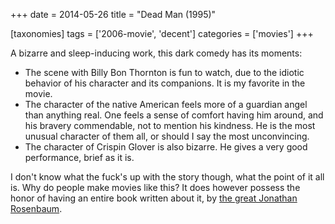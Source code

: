 +++
date = 2014-05-26
title = "Dead Man (1995)"

[taxonomies]
tags = ['2006-movie', 'decent']
categories = ['movies']
+++

A bizarre and sleep-inducing work, this dark comedy has its moments:

-   The scene with Billy Bon Thornton is fun to watch, due to the
    idiotic behavior of his character and its companions. It is my
    favorite in the movie.
-   The character of the native American feels more of a guardian angel
    than anything real. One feels a sense of comfort having him around,
    and his bravery commendable, not to mention his kindness. He is the
    most unusual character of them all, or should I say the most
    unconvincing.
-   The character of Crispin Glover is also bizarre. He gives a very
    good performance, brief as it is.

I don\'t know what the fuck\'s up with the story though, what the point
of it all is. Why do people make movies like this? It does however
possess the honor of having an entire book written about it, by [the
great Jonathan Rosenbaum].

  [the great Jonathan Rosenbaum]: http://movies.tshepang.net/best-movie-critic-jonathan-rosenbaum
